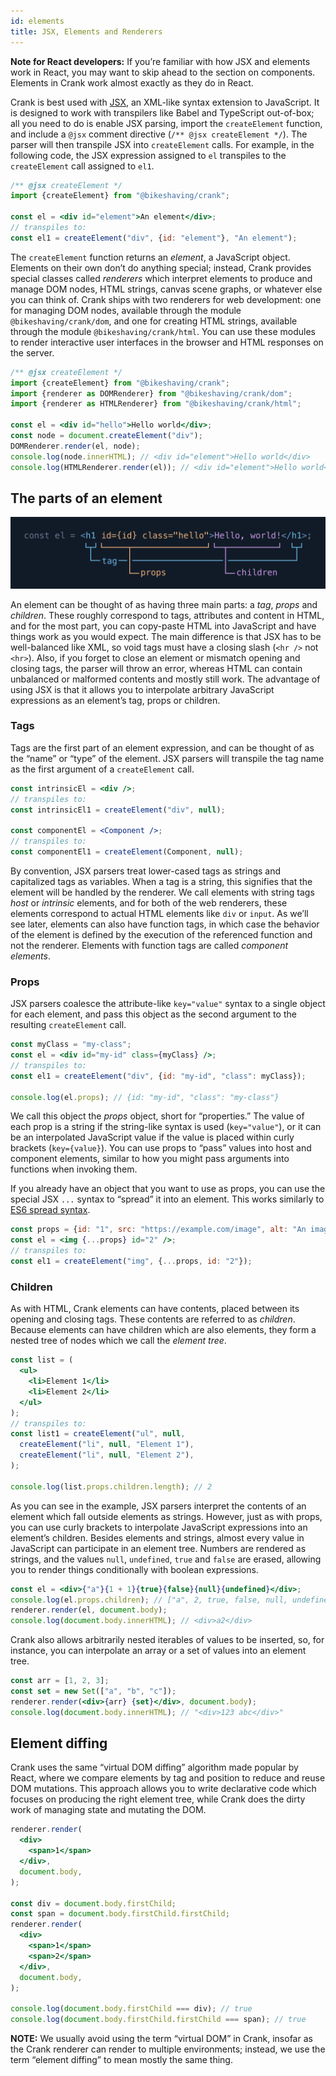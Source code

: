 ```yaml
---
id: elements
title: JSX, Elements and Renderers
---
```


**Note for React developers:** If you’re familiar with how JSX and elements work in React, you may want to skip ahead to the section on components. Elements in Crank work almost exactly as they do in React.

Crank is best used with [JSX](https://facebook.github.io/jsx/), an XML-like syntax extension to JavaScript. It is designed to work with transpilers like Babel and TypeScript out-of-box; all you need to do is enable JSX parsing, import the `createElement` function, and include a `@jsx` comment directive (`/** @jsx createElement */`). The parser will then transpile JSX into `createElement` calls. For example, in the following code, the JSX expression assigned to `el` transpiles to the `createElement` call assigned to `el1`.

```jsx
/** @jsx createElement */
import {createElement} from "@bikeshaving/crank";

const el = <div id="element">An element</div>;
// transpiles to:
const el1 = createElement("div", {id: "element"}, "An element");
```

The `createElement` function returns an *element*, a JavaScript object. Elements on their own don’t do anything special; instead, Crank provides special classes called *renderers* which interpret elements to produce and manage DOM nodes, HTML strings, canvas scene graphs, or whatever else you can think of. Crank ships with two renderers for web development: one for managing DOM nodes, available through the module `@bikeshaving/crank/dom`, and one for creating HTML strings, available through the module `@bikeshaving/crank/html`. You can use these modules to render interactive user interfaces in the browser and HTML responses on the server.

```jsx
/** @jsx createElement */
import {createElement} from "@bikeshaving/crank";
import {renderer as DOMRenderer} from "@bikeshaving/crank/dom";
import {renderer as HTMLRenderer} from "@bikeshaving/crank/html";

const el = <div id="hello">Hello world</div>;
const node = document.createElement("div");
DOMRenderer.render(el, node);
console.log(node.innerHTML); // <div id="element">Hello world</div>
console.log(HTMLRenderer.render(el)); // <div id="element">Hello world</div>
```

## The parts of an element

![Image of a JSX element](../static/parts-of-jsx.svg)

An element can be thought of as having three main parts: a *tag*, *props* and *children*. These roughly correspond to tags, attributes and content in HTML, and for the most part, you can copy-paste HTML into JavaScript and have things work as you would expect. The main difference is that JSX has to be well-balanced like XML, so void tags must have a closing slash (`<hr />` not `<hr>`). Also, if you forget to close an element or mismatch opening and closing tags, the parser will throw an error, whereas HTML can contain unbalanced or malformed contents and mostly still work. The advantage of using JSX is that it allows you to interpolate arbitrary JavaScript expressions as an element’s tag, props or children.

### Tags
Tags are the first part of an element expression, and can be thought of as the “name” or “type” of the element. JSX parsers will transpile the tag name as the first argument of a `createElement` call. 

```jsx
const intrinsicEl = <div />;
// transpiles to:
const intrinsicEl1 = createElement("div", null);

const componentEl = <Component />;
// transpiles to:
const componentEl1 = createElement(Component, null);
```

By convention, JSX parsers treat lower-cased tags as strings and capitalized tags as variables. When a tag is a string, this signifies that the element will be handled by the renderer. We call elements with string tags *host* or *intrinsic* elements, and for both of the web renderers, these elements correspond to actual HTML elements like `div` or `input`. As we’ll see later, elements can also have function tags, in which case the behavior of the element is defined by the execution of the referenced function and not the renderer. Elements with function tags are called *component elements*.


### Props
JSX parsers coalesce the attribute-like `key="value"` syntax to a single object for each element, and pass this object as the second argument to the resulting `createElement` call.

```jsx
const myClass = "my-class";
const el = <div id="my-id" class={myClass} />;
// transpiles to:
const el1 = createElement("div", {id: "my-id", "class": myClass});

console.log(el.props); // {id: "my-id", "class": "my-class"}
```

We call this object the *props* object, short for “properties.” The value of each prop is a string if the string-like syntax is used (`key="value"`), or it can be an interpolated JavaScript value if the value is placed within curly brackets (`key={value}`). You can use props to “pass” values into host and component elements, similar to how you might pass arguments into functions when invoking them.

If you already have an object that you want to use as props, you can use the special JSX `...` syntax to “spread” it into an element. This works similarly to [ES6 spread syntax](https://developer.mozilla.org/en-US/docs/Web/JavaScript/Reference/Operators/Spread_syntax).

```jsx
const props = {id: "1", src: "https://example.com/image", alt: "An image"};
const el = <img {...props} id="2" />;
// transpiles to:
const el1 = createElement("img", {...props, id: "2"});
```

### Children
As with HTML, Crank elements can have contents, placed between its opening and closing tags. These contents are referred to as *children*. Because elements can have children which are also elements, they form a nested tree of nodes which we call the *element tree*.

```jsx
const list = (
  <ul>
    <li>Element 1</li>
    <li>Element 2</li>
  </ul>
);
// transpiles to:
const list1 = createElement("ul", null,
  createElement("li", null, "Element 1"),
  createElement("li", null, "Element 2"),
);

console.log(list.props.children.length); // 2
```

As you can see in the example, JSX parsers interpret the contents of an element which fall outside elements as strings. However, just as with props, you can use curly brackets to interpolate JavaScript expressions into an element’s children. Besides elements and strings, almost every value in JavaScript can participate in an element tree. Numbers are rendered as strings, and the values `null`, `undefined`, `true` and `false` are erased, allowing you to render things conditionally with boolean expressions.

```jsx
const el = <div>{"a"}{1 + 1}{true}{false}{null}{undefined}</div>;
console.log(el.props.children); // ["a", 2, true, false, null, undefined]
renderer.render(el, document.body);
console.log(document.body.innerHTML); // <div>a2</div>
```

Crank also allows arbitrarily nested iterables of values to be inserted, so, for instance, you can interpolate an array or a set of values into an element tree.

```jsx
const arr = [1, 2, 3];
const set = new Set(["a", "b", "c"]);
renderer.render(<div>{arr} {set}</div>, document.body);
console.log(document.body.innerHTML); // "<div>123 abc</div>"
```

## Element diffing
Crank uses the same “virtual DOM diffing” algorithm made popular by React, where we compare elements by tag and position to reduce and reuse DOM mutations. This approach allows you to write declarative code which focuses on producing the right element tree, while Crank does the dirty work of managing state and mutating the DOM.

```jsx
renderer.render(
  <div>
    <span>1</span>
  </div>,
  document.body,
);

const div = document.body.firstChild;
const span = document.body.firstChild.firstChild;
renderer.render(
  <div>
    <span>1</span>
    <span>2</span>
  </div>,
  document.body,
);

console.log(document.body.firstChild === div); // true
console.log(document.body.firstChild.firstChild === span); // true
```

**NOTE:** We usually avoid using the term “virtual DOM” in Crank, insofar as the Crank renderer can render to multiple environments; instead, we use the term “element diffing” to mean mostly the same thing.
